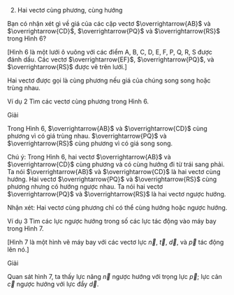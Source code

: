 2. Hai vectơ cùng phương, cùng hướng

Bạn có nhận xét gì về giá của các cặp vectơ $\overrightarrow{AB}$ và $\overrightarrow{CD}$, $\overrightarrow{PQ}$ và $\overrightarrow{RS}$ trong Hình 6?

[Hình 6 là một lưới ô vuông với các điểm A, B, C, D, E, F, P, Q, R, S được đánh dấu. Các vectơ $\overrightarrow{EF}$, $\overrightarrow{PQ}$, và $\overrightarrow{RS}$ được vẽ trên lưới.]

Hai vectơ được gọi là cùng phương nếu giá của chúng song song hoặc trùng nhau.

Ví dụ 2
Tìm các vectơ cùng phương trong Hình 6.

Giải

Trong Hình 6, $\overrightarrow{AB}$ và $\overrightarrow{CD}$ cùng phương vì có giá trùng nhau. $\overrightarrow{PQ}$ và $\overrightarrow{RS}$ cùng phương vì có giá song song.

Chú ý: Trong Hình 6, hai vectơ $\overrightarrow{AB}$ và $\overrightarrow{CD}$ cùng phương và có cùng hướng đi từ trái sang phải. Ta nói $\overrightarrow{AB}$ và $\overrightarrow{CD}$ là hai vectơ cùng hướng. Hai vectơ $\overrightarrow{PQ}$ và $\overrightarrow{RS}$ cùng phương nhưng có hướng ngược nhau. Ta nói hai vectơ $\overrightarrow{PQ}$ và $\overrightarrow{RS}$ là hai vectơ ngược hướng.

Nhận xét: Hai vectơ cùng phương chỉ có thể cùng hướng hoặc ngược hướng.

Ví dụ 3
Tìm các lực ngược hướng trong số các lực tác động vào máy bay trong Hình 7.

[Hình 7 là một hình vẽ máy bay với các vectơ lực $\overrightarrow{n}$, $\overrightarrow{t}$, $\overrightarrow{d}$, và $\overrightarrow{p}$ tác động lên nó.]

Giải

Quan sát hình 7, ta thấy lực nâng $\overrightarrow{n}$ ngược hướng với trọng lực $\overrightarrow{p}$; lực cản $\overrightarrow{c}$ ngược hướng với lực đẩy $\overrightarrow{d}$.